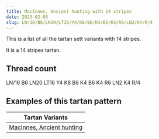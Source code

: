 ```yaml
---
title: MacInnes, Ancient hunting with 14 stripes
date: 2023-02-05
slug: LN/16/B6/LN20/LT16/Y4/K8/B6/K4/B6/K4/R6/LN2/K4/R/4
---
```

This is a list of all the tartan sett variants with 14 stripes.

It is a 14 stripes tartan.


## Thread count
LN/16 B6 LN20 LT16 Y4 K8 B6 K4 B6 K4 R6 LN2 K4 R/4

## Examples of this tartan pattern

| Tartan Variants |
|---------------|
| [MacInnes, Ancient hunting](/variants/ln/16/b6/ln20/lt16/y4/k8/b6/k4/b6/k4/r6/ln2/k4/r/4-b304080-k000000-lne0e0e0-lt906030-rc00000-yf0c000)||
